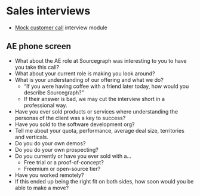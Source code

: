# Sales interviews

- [Mock customer call](mock_customer_call.md) interview module

## AE phone screen

- What about the AE role at Sourcegraph was interesting to you to have you take this call?
- What about your current role is making you look around?
- What is your understanding of our offering and what we do?
  - “If you were having coffee with a friend later today, how would you describe Sourcegraph?”
  - If their answer is bad, we may cut the interview short in a professional way.
- Have you ever sold products or services where understanding the personas of the client was a key to success?
- Have you sold to the software development org?
- Tell me about your quota,  performance, average deal size, territories and verticals.
- Do you do your own demos?
- Do you do your own prospecting?
- Do you currently or have you ever sold with a...
  - Free trial or a proof-of-concept?
  - Freemium or open-source tier?
- Have you worked remotely?
- If this ended up being the right fit on both sides, how soon would you be able to make a move?
